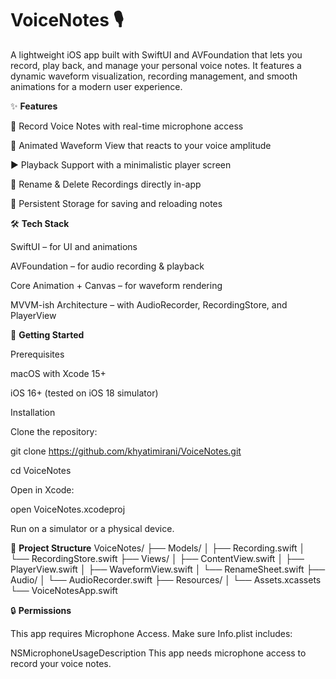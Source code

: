 # VoiceNotes 🎙️

A lightweight iOS app built with SwiftUI and AVFoundation that lets you record, play back, and manage your personal voice notes. It features a dynamic waveform visualization, recording management, and smooth animations for a modern user experience.

✨ **Features**

🎤 Record Voice Notes with real-time microphone access

🌊 Animated Waveform View that reacts to your voice amplitude

▶️ Playback Support with a minimalistic player screen

📝 Rename & Delete Recordings directly in-app

📂 Persistent Storage for saving and reloading notes

🛠️ **Tech Stack**

SwiftUI – for UI and animations

AVFoundation – for audio recording & playback

Core Animation + Canvas – for waveform rendering

MVVM-ish Architecture – with AudioRecorder, RecordingStore, and PlayerView

	
🚀 **Getting Started**

Prerequisites

macOS with Xcode 15+

iOS 16+ (tested on iOS 18 simulator)

Installation

Clone the repository:

git clone https://github.com/khyatimirani/VoiceNotes.git

cd VoiceNotes


Open in Xcode:

open VoiceNotes.xcodeproj

Run on a simulator or a physical device.

📂 **Project Structure**
VoiceNotes/
 ├── Models/
 │   ├── Recording.swift
 │   └── RecordingStore.swift
 ├── Views/
 │   ├── ContentView.swift
 │   ├── PlayerView.swift
 │   ├── WaveformView.swift
 │   └── RenameSheet.swift
 ├── Audio/
 │   └── AudioRecorder.swift
 ├── Resources/
 │   └── Assets.xcassets
 └── VoiceNotesApp.swift

🔒 **Permissions**

This app requires Microphone Access.
Make sure Info.plist includes:

<key>NSMicrophoneUsageDescription</key>
<string>This app needs microphone access to record your voice notes.</string>

